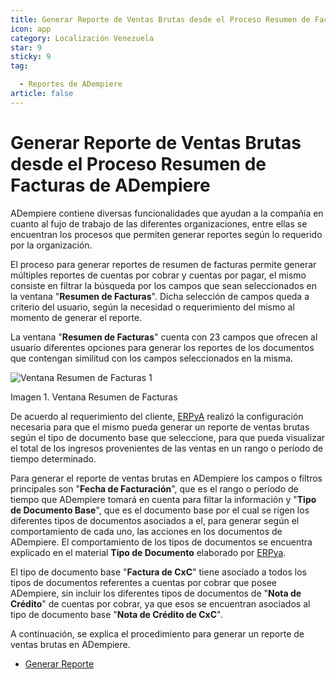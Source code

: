 ```yaml
---
title: Generar Reporte de Ventas Brutas desde el Proceso Resumen de Facturas de ADempiere
icon: app
category: Localización Venezuela
star: 9
sticky: 9
tag:

  - Reportes de ADempiere
article: false
---
```


**Generar Reporte de Ventas Brutas desde el Proceso Resumen de Facturas de ADempiere**
======================================================================================

ADempiere contiene diversas funcionalidades que ayudan a la compañía en cuanto al fujo de trabajo de las diferentes organizaciones, entre ellas se encuentran los procesos que permiten generar reportes según lo requerido por la organización.

El proceso para generar reportes de resumen de facturas permite generar múltiples reportes de cuentas por cobrar y cuentas por pagar, el mismo consiste en filtrar la búsqueda por los campos que sean seleccionados en la ventana "**Resumen de Facturas**". Dicha selección de campos queda a criterio del usuario, según la necesidad o requerimiento del mismo al momento de generar el reporte.  

La ventana "**Resumen de Facturas**" cuenta con 23 campos que ofrecen al usuario diferentes opciones para generar los reportes de los documentos que contengan similitud con los campos seleccionados en la misma.

![Ventana Resumen de Facturas 1](/assets/img/report/gross-sales-report/resources/vent1.png)

Imagen 1. Ventana Resumen de Facturas

De acuerdo al requerimiento del cliente, [ERPyA](http://erpya.com) realizó la configuración necesaria para que el mismo pueda generar un reporte de ventas brutas según el tipo de documento base que seleccione, para que pueda visualizar el total de los ingresos provenientes de las ventas en un rango o período de tiempo determinado.

Para generar el reporte de ventas brutas en ADempiere los campos o filtros principales son "**Fecha de Facturación**", que es el rango o período de tiempo que ADempiere tomará en cuenta para filtar la información y "**Tipo de Documento Base**", que es el documento base por el cual se rigen los diferentes tipos de documentos asociados a el, para generar según el comportamiento de cada uno, las acciones en los documentos de ADempiere. El comportamiento de los tipos de documentos se encuentra explicado en el material **Tipo de Documento** elaborado por [ERPya](http://erpya.com).

El tipo de documento base "**Factura de CxC**" tiene asociado a todos los tipos de documentos referentes a cuentas por cobrar que posee ADempiere, sin incluir los diferentes tipos de documentos de "**Nota de Crédito**" de cuentas por cobrar, ya que esos se encuentran asociados al tipo de documento base "**Nota de Crédito de CxC**".

A continuación, se explica el procedimiento para generar un reporte de ventas brutas en ADempiere.

- [Generar Reporte](gross-sales-report)
